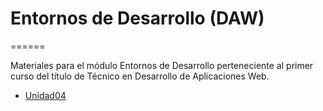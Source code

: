# Entornos de Desarrollo (DAW)
======

Materiales para el módulo Entornos de Desarrollo perteneciente al primer curso del título de Técnico en Desarrollo de Aplicaciones Web.


* [Unidad04](Unidad04)
